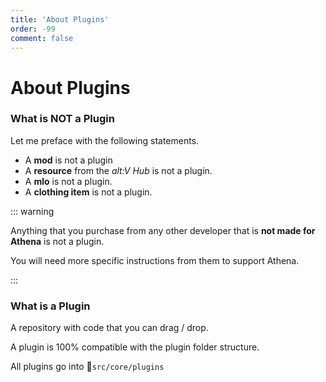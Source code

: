 ```yaml
---
title: 'About Plugins'
order: -99
comment: false
---
```


# About Plugins

### What is NOT a Plugin

Let me preface with the following statements.

* A **mod** is not a plugin
* A **resource** from the _alt:V Hub_ is not a plugin.
* A **mlo** is not a plugin.
* A **clothing item** is not a plugin.

::: warning

Anything that you purchase from any other developer that is **not made for Athena** is not a plugin.

You will need more specific instructions from them to support Athena.

:::

### What is a Plugin

A repository with code that you can drag / drop.

A plugin is 100% compatible with the plugin folder structure.

All plugins go into 📁`src/core/plugins`
